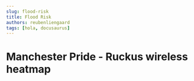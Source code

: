 ```yaml
---
slug: flood-risk
title: Flood Risk
authors: reubenliengaard
tags: [hola, docusaurus]
---
```


# Manchester Pride - Ruckus wireless heatmap
